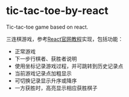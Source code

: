# tic-tac-toe-by-react
Tic-tac-toe game based on react.

三连棋游戏，参考[React官网教程](https://facebook.github.io/react/tutorial/tutorial.html)实现，包括功能：
* 正常游戏
* 下一步行棋者、获胜者说明
* 使用坐标记录游戏过程，并可跳转到历史记录点
* 当前游戏记录点加粗显示
* 可切换记录显示升序或降序
* 一方获胜时，高亮显示相应获胜棋子
